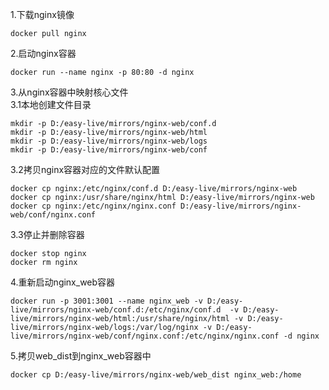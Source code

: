 1.下载nginx镜像
```shell
docker pull nginx
```
2.启动nginx容器
```shell
docker run --name nginx -p 80:80 -d nginx
```
3.从nginx容器中映射核心文件<br>
3.1本地创建文件目录
```shell
mkdir -p D:/easy-live/mirrors/nginx-web/conf.d 
mkdir -p D:/easy-live/mirrors/nginx-web/html
mkdir -p D:/easy-live/mirrors/nginx-web/logs
mkdir -p D:/easy-live/mirrors/nginx-web/conf
```
3.2拷贝nginx容器对应的文件默认配置<br>
```shell
docker cp nginx:/etc/nginx/conf.d D:/easy-live/mirrors/nginx-web
docker cp nginx:/usr/share/nginx/html D:/easy-live/mirrors/nginx-web
docker cp nginx:/etc/nginx/nginx.conf D:/easy-live/mirrors/nginx-web/conf/nginx.conf
```
3.3停止并删除容器<br>
```shell
docker stop nginx 
docker rm nginx
```
4.重新启动nginx_web容器
```shell
docker run -p 3001:3001 --name nginx_web -v D:/easy-live/mirrors/nginx-web/conf.d:/etc/nginx/conf.d  -v D:/easy-live/mirrors/nginx-web/html:/usr/share/nginx/html -v D:/easy-live/mirrors/nginx-web/logs:/var/log/nginx -v D:/easy-live/mirrors/nginx-web/conf/nginx.conf:/etc/nginx/nginx.conf -d nginx
```

5.拷贝web_dist到nginx_web容器中
```shell
docker cp D:/easy-live/mirrors/nginx-web/web_dist nginx_web:/home
```
